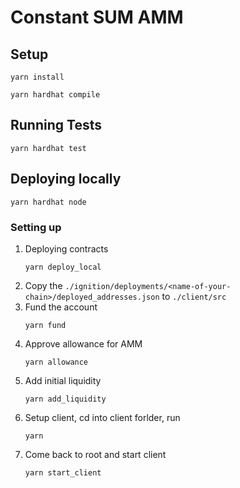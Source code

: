 # Constant SUM AMM
## Setup 
```shell
yarn install
```

```shell
yarn hardhat compile
```
## Running Tests 
```shell
yarn hardhat test
``` 

## Deploying locally
```shell
yarn hardhat node
``` 
### Setting up 
1. Deploying contracts 
    ```shell
    yarn deploy_local
    ```
2. Copy the `./ignition/deployments/<name-of-your-chain>/deployed_addresses.json` to `./client/src`
3. Fund the account  
    ```shell
    yarn fund 
    ```
4. Approve allowance for AMM
    ```shell
    yarn allowance
    ```
5. Add initial liquidity
    ```shell
    yarn add_liquidity
    ```
6. Setup client, cd into client forlder, run
    ```shell
    yarn 
    ```
7. Come back to root and start client 
    ```shell
    yarn start_client 
    ```